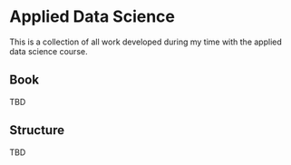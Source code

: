 # Applied Data Science

This is a collection of all work developed during my time with the applied data science course.

## Book

TBD

## Structure

TBD